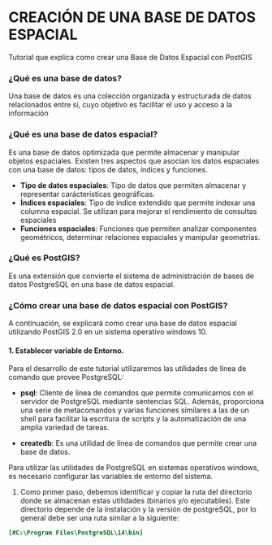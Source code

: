 # CREACIÓN DE UNA BASE DE DATOS ESPACIAL
<p>Tutorial que explica como crear una Base de Datos Espacial con PostGIS</p>

### ¿Qué es una base de datos?
<p> Una base de datos es una colección organizada y estructurada de datos relacionados entre sí, cuyo objetivo es facilitar el uso y acceso a la información</p>

### ¿Qué es una base de datos espacial?
<p>Es una base de datos optimizada que permite almacenar y manipular objetos espaciales. Existen tres aspectos que asocian los datos espaciales con una base de datos: tipos de datos, índices y funciones.</p>

* **Tipo de datos espaciales**: Tipo de datos que permiten almacenar y representar carácteristicas geográficas.
* **Índices espaciales**: Tipo de índice extendido que permite indexar una columna espacial. Se utilizan para mejorar el rendimiento de consultas espaciales
* **Funciones espaciales**: Funciones que permiten analizar componentes geométricos, determinar relaciones espaciales y manipular geometrías.

### ¿Qué es PostGIS?
<p>Es una extensión que convierte el sistema de administración de bases de datos PostgreSQL en una base de datos espacial.</p>

### ¿Cómo crear una base de datos espacial con PostGIS?
<p>A continuación, se explicará como crear una base de datos espacial utilizando PostGIS 2.0 en un sistema operativo windows 10.</p>

#### 1. Establecer variable de Entorno.
<p>Para el desarrollo de este tutorial utilizaremos las utilidades de línea de comando que provee PostgreSQL:</p>

* **psql**: Cliente de línea de comandos que permite comunicarnos con el servidor de PostgreSQL mediante sentencias SQL. Además, proporciona una serie de metacomandos y varias funciones similares a las de un shell para facilitar la escritura de scripts y la automatización de una amplia variedad de tareas.

* **createdb**: Es una utilidad de línea de comandos que permite crear una base de datos.

<p>Para utilizar las utilidades de PostgreSQL en sistemas operativos windows, es necesario configurar las variables de entorno del sistema.</p>

1. Como primer paso, debemos identificar y copiar la ruta del directorio donde se almacenan estas utilidades (binarios y/o ejecutables). Este directorio depende de la instalación y la versión de postgreSQL, por lo general debe ser una ruta similar a la siguiente:

```ini
[#C:\Program Files\PostgreSQL\14\bin]
```
